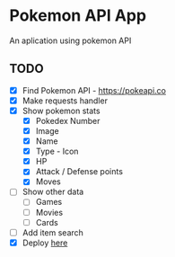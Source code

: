# Pokemon API App

An aplication using pokemon API

## TODO

- [x] Find Pokemon API - https://pokeapi.co
- [x] Make requests handler
- [x] Show pokemon stats
  - [x] Pokedex Number
  - [x] Image
  - [x] Name
  - [x] Type - Icon
  - [x] HP
  - [x] Attack / Defense points
  - [x] Moves
- [ ] Show other data
  - [ ] Games
  - [ ] Movies
  - [ ] Cards
- [ ] Add item search
- [x] Deploy <a href="http://www.pokeFinderApp.surge.sh" target="blank">here</a>
